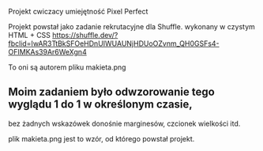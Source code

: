  Projekt cwiczacy umiejętność Pixel Perfect

Projekt powstał jako zadanie rekrutacyjne dla Shuffle.
wykonany w czystym HTML + CSS
https://shuffle.dev/?fbclid=IwAR3TtBkSFOeHDnUIWUAUNjHDUoOZvnm_QH0GSFs4-OFIMKAs39Ar6WeXgn4

To oni są autorem pliku makieta.png 

## Moim zadaniem było odwzorowanie tego wyglądu 1 do 1 w określonym czasie,
bez żadnych wskazówek donośnie  marginesów, czcionek wielkości itd.

plik makieta.png jest to wzór, od którego powstał projekt.
